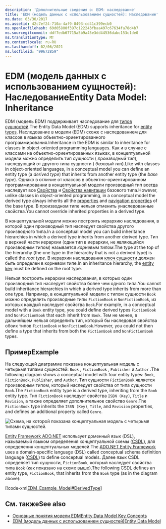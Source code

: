 ```yaml
---
description: 'Дополнительные сведения о: EDM: наследование'
title: 'EDM (модель данных с использованием сущностей): Наследование'
ms.date: 03/30/2017
ms.assetid: 42c7ef24-710a-4af9-8493-cd41c399ecb0
ms.openlocfilehash: 69d05800f397c122243fbaa497c67634fa78d4b7
ms.sourcegitcommit: ddf7edb67715a5b9a45e3dd44536dabc153c1de0
ms.translationtype: MT
ms.contentlocale: ru-RU
ms.lasthandoff: 02/06/2021
ms.locfileid: "99672859"
---
```

# <a name="entity-data-model-inheritance"></a><span data-ttu-id="a72eb-103">EDM (модель данных с использованием сущностей): Наследование</span><span class="sxs-lookup"><span data-stu-id="a72eb-103">Entity Data Model: Inheritance</span></span>

<span data-ttu-id="a72eb-104">EDM (модель EDM) поддерживает наследование для [типов сущностей](entity-type.md).</span><span class="sxs-lookup"><span data-stu-id="a72eb-104">The Entity Data Model (EDM) supports inheritance for [entity types](entity-type.md).</span></span> <span data-ttu-id="a72eb-105">Наследование в модели (EDM) схоже с наследованием для классов в языках объектно-ориентированного программирования.</span><span class="sxs-lookup"><span data-stu-id="a72eb-105">Inheritance in the EDM is similar to inheritance for classes in object-oriented programming languages.</span></span> <span data-ttu-id="a72eb-106">Как и в случае с классами на объектно-ориентированных языках, в концептуальной модели можно определить тип сущности ( *производный тип*), наследующий от другого типа сущности ( *базовый тип*).</span><span class="sxs-lookup"><span data-stu-id="a72eb-106">Like with classes in object-oriented languages, in a conceptual model you can define an entity type (a *derived type*) that inherits from another entity type (the *base type*).</span></span> <span data-ttu-id="a72eb-107">Однако в отличие от классов в объектно-ориентированном программировании в концептуальной модели производный тип всегда наследует все [Свойства](property.md) и [Свойства навигации](navigation-property.md) базового типа.</span><span class="sxs-lookup"><span data-stu-id="a72eb-107">However, unlike classes in object-oriented programming, in a conceptual model the derived type always inherits all the [properties](property.md) and [navigation properties](navigation-property.md) of the base type.</span></span> <span data-ttu-id="a72eb-108">В производном типе нельзя отменить унаследованные свойства.</span><span class="sxs-lookup"><span data-stu-id="a72eb-108">You cannot override inherited properties in a derived type.</span></span>  
  
 <span data-ttu-id="a72eb-109">В концептуальной модели можно построить иерархию наследования, в которой один производный тип наследует свойства другого производного типа.</span><span class="sxs-lookup"><span data-stu-id="a72eb-109">In a conceptual model you can build inheritance hierarchies in which a derived type inherits from another derived type.</span></span> <span data-ttu-id="a72eb-110">Тип в верхней части иерархии (один тип в иерархии, не являющийся производным типом) называется *корневым типом*.</span><span class="sxs-lookup"><span data-stu-id="a72eb-110">The type at the top of the hierarchy (the one type in the hierarchy that is not a derived type) is called the *root type*.</span></span> <span data-ttu-id="a72eb-111">В иерархии наследования [ключ сущности](entity-key.md) должен быть определен в корневом типе.</span><span class="sxs-lookup"><span data-stu-id="a72eb-111">In an inheritance hierarchy, the [entity key](entity-key.md) must be defined on the root type.</span></span>  
  
 <span data-ttu-id="a72eb-112">Нельзя построить иерархии наследования, в которых один производный тип наследует свойства более чем одного типа.</span><span class="sxs-lookup"><span data-stu-id="a72eb-112">You cannot build inheritance hierarchies in which a derived type inherits from more than one type.</span></span> <span data-ttu-id="a72eb-113">Например, в концептуальной модели с типом сущности `Book` можно определить производные типы `FictionBook` и `NonFictionBook`, из которых каждый наследует свойства `Book`.</span><span class="sxs-lookup"><span data-stu-id="a72eb-113">For example, in a conceptual model with a `Book` entity type, you could define derived types `FictionBook` and `NonFictionBook` that each inherit from `Book`.</span></span> <span data-ttu-id="a72eb-114">Тем не менее, в дальнейшем нельзя определить тип, который бы наследовал свойства обоих типов `FictionBook` и `NonFictionBook`.</span><span class="sxs-lookup"><span data-stu-id="a72eb-114">However, you could not then define a type that inherits from both the `FictionBook` and `NonFictionBook` types.</span></span>  
  
## <a name="example"></a><span data-ttu-id="a72eb-115">Пример</span><span class="sxs-lookup"><span data-stu-id="a72eb-115">Example</span></span>  

<span data-ttu-id="a72eb-116">На следующей диаграмме показана концептуальная модель с четырьмя типами сущностей: `Book` , `FictionBook` , `Publisher` и `Author` .</span><span class="sxs-lookup"><span data-stu-id="a72eb-116">The following diagram shows a conceptual model with four entity types: `Book`, `FictionBook`, `Publisher`, and `Author`.</span></span> <span data-ttu-id="a72eb-117">Тип сущности `FictionBook` является производным типом, который наследует свойства от типа сущности `Book`.</span><span class="sxs-lookup"><span data-stu-id="a72eb-117">The `FictionBook` entity type is a derived type, inheriting from the `Book` entity type.</span></span> <span data-ttu-id="a72eb-118">Тип `FictionBook` наследует свойства `ISBN (Key)`, `Title` и `Revision`, а также определяет дополнительное свойство `Genre`.</span><span class="sxs-lookup"><span data-stu-id="a72eb-118">The `FictionBook` type inherits the `ISBN (Key)`, `Title`, and `Revision` properties, and defines an additional property called `Genre`.</span></span>  
  
 ![Схема, на которой показана концептуальная модель с четырьмя типами сущностей.](./media/entity-data-model-inheritance/entity-type-inheritance.gif)  
  
 <span data-ttu-id="a72eb-120">[Entity Framework ADO.NET](./ef/index.md) использует доменный язык (DSL), называемый языком определения концептуальной схемы ([CSDL](/ef/ef6/modeling/designer/advanced/edmx/csdl-spec)), для определения концептуальных моделей.</span><span class="sxs-lookup"><span data-stu-id="a72eb-120">The [ADO.NET Entity Framework](./ef/index.md) uses a domain-specific language (DSL) called conceptual schema definition language ([CSDL](/ef/ef6/modeling/designer/advanced/edmx/csdl-spec)) to define conceptual models.</span></span> <span data-ttu-id="a72eb-121">Далее язык CSDL определяет тип сущности, `FictionBook`, который наследует свойства типа `Book` (как показано на схеме выше).</span><span class="sxs-lookup"><span data-stu-id="a72eb-121">The following CSDL defines an entity type, `FictionBook`, that inherits from the `Book` type (as in the diagram above):</span></span>  
  
 [!code-xml[EDM_Example_Model#DerivedType](../../../../samples/snippets/xml/VS_Snippets_Data/edm_example_model/xml/books5.edmx#derivedtype)]  
  
## <a name="see-also"></a><span data-ttu-id="a72eb-122">См. также</span><span class="sxs-lookup"><span data-stu-id="a72eb-122">See also</span></span>

- [<span data-ttu-id="a72eb-123">Основные понятия модели EDM</span><span class="sxs-lookup"><span data-stu-id="a72eb-123">Entity Data Model Key Concepts</span></span>](entity-data-model-key-concepts.md)
- [<span data-ttu-id="a72eb-124">EDM (модель данных с использованием сущностей)</span><span class="sxs-lookup"><span data-stu-id="a72eb-124">Entity Data Model</span></span>](entity-data-model.md)
